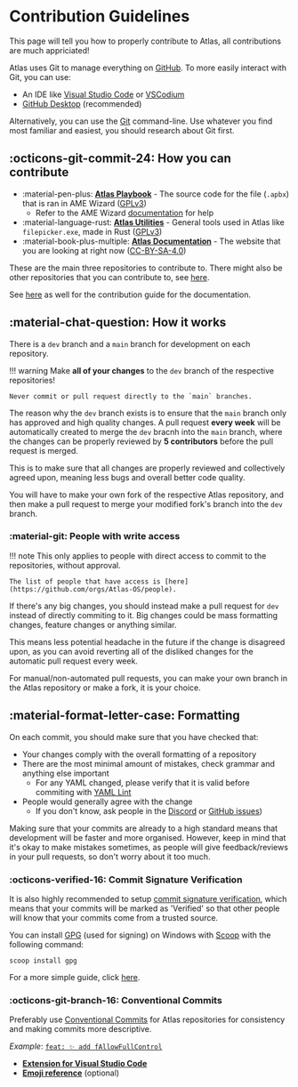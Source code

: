 # Contribution Guidelines

This page will tell you how to properly contribute to Atlas, all contributions are much appriciated!

Atlas uses Git to manage everything on [GitHub](https://github.com/Atlas-OS). To more easily interact with Git, you can use:

* An IDE like [Visual Studio Code](https://code.visualstudio.com/) or [VSCodium](https://vscodium.com)
* [GitHub Desktop](https://desktop.github.com/) (recommended)

Alternatively, you can use the [Git](https://git-scm.com/) command-line. Use whatever you find most familiar and easiest, you should research about Git first.

## :octicons-git-commit-24: How you can contribute

* :material-pen-plus: [**Atlas Playbook**](https://github.com/Atlas-OS/Atlas) - The source code for the file (`.apbx`) that is ran in AME Wizard ([GPLv3](https://github.com/Atlas-OS/Atlas/blob/main/LICENSE))
	* Refer to the AME Wizard [documentation](https://docs.ameliorated.io/developers.html) for help
* :material-language-rust: [**Atlas Utilities**](https://github.com/Atlas-OS/Atlas-Utilities) - General tools used in Atlas like `filepicker.exe`, made in Rust ([GPLv3](https://github.com/Atlas-OS/Atlas-Utilities/blob/main/LICENSE))
* :material-book-plus-multiple: [**Atlas Documentation**](https://github.com/Atlas-OS/docs) - The website that you are looking at right now ([CC-BY-SA-4.0](https://github.com/Atlas-OS/docs/blob/master/LICENSE))

These are the main three repositories to contribute to. There might also be other repositories that you can contribute to, see [here](https://github.com/Atlas-OS).

See [here](https://github.com/Atlas-OS/docs/.github/CONTRIBUTING.md) as well for the contribution guide for the documentation.

## :material-chat-question: How it works

There is a `dev` branch and a `main` branch for development on each repository.

!!! warning
	Make **all of your changes** to the `dev` branch of the respective repositories! 

	Never commit or pull request directly to the `main` branches.

The reason why the `dev` branch exists is to ensure that the `main` branch only has approved and high quality changes. A pull request **every week** will be automatically created to merge the `dev` bracnh into the `main` branch, where the changes can be properly reviewed by **5 contributors** before the pull request is merged.

This is to make sure that all changes are properly reviewed and collectively agreed upon, meaning less bugs and overall better code quality. 

You will have to make your own fork of the respective Atlas repository, and then make a pull request to merge your modified fork's branch into the `dev` branch.

### :material-git: People with write access

!!! note
	This only applies to people with direct access to commit to the repositories, without approval.
	
	The list of people that have access is [here](https://github.com/orgs/Atlas-OS/people).

If there's any big changes, you should instead make a pull request for `dev` instead of directly commiting to it. Big changes could be mass formatting changes, feature changes or anything similar. 

This means less potential headache in the future if the change is disagreed upon, as you can avoid reverting all of the disliked changes for the automatic pull request every week. 

For manual/non-automated pull requests, you can make your own branch in the Atlas repository or make a fork, it is your choice.

## :material-format-letter-case: Formatting

On each commit, you should make sure that you have checked that:

* Your changes comply with the overall formatting of a repository
* There are the most minimal amount of mistakes, check grammar and anything else important
	* For any YAML changed, please verify that it is valid before commiting with [YAML Lint](https://www.yamllint.com/)
* People would generally agree with the change
	* If you don't know, ask people in the [Discord](https://discord.gg/atlasos) or [GitHub issues](https://github.com/Atlas-OS/Atlas/issues))

Making sure that your commits are already to a high standard means that development will be faster and more organised. However, keep in mind that it's okay to make mistakes sometimes, as people will give feedback/reviews in your pull requests, so don't worry about it too much.

### :octicons-verified-16: Commit Signature Verification
It is also highly recommended to setup [commit signature verification](https://docs.github.com/en/authentication/managing-commit-signature-verification), which means that your commits will be marked as 'Verified' so that other people will know that your commits come from a trusted source.

You can install [GPG](https://gnupg.org/) (used for signing) on Windows with [Scoop](https://scoop.sh/) with the following command:
```
scoop install gpg
```
For a more simple guide, click [here](https://gist.github.com/Beneboe/3183a8a9eb53439dbee07c90b344c77e#file-how-to-setup-verified-commits-md).

### :octicons-git-branch-16: Conventional Commits

Preferably use [Conventional Commits](https://www.conventionalcommits.org/) for Atlas repositories for consistency and making commits more descriptive.

*Example*: [`feat: ✨ add fAllowFullControl`](https://github.com/Atlas-OS/Atlas/commit/72cdcc7b327df19fd07e9c6eb0a10812ac6936b0)

- [**Extension for Visual Studio Code**](https://github.com/vivaxy/vscode-conventional-commits)
- [**Emoji reference**](https://gitmoji.dev) (optional)